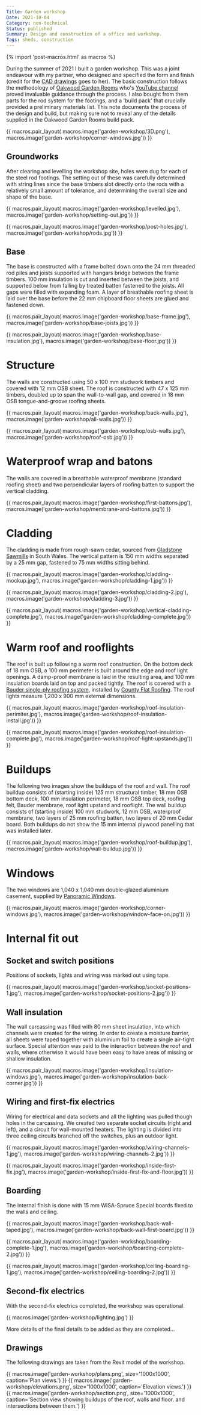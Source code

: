 ```yaml
---
Title: Garden workshop
Date: 2021-10-04
Category: non-technical
Status: published
Summary: Design and construction of a office and workshop.
Tags: sheds, construction
---
```


{% import 'post-macros.html' as macros %}


During the summer of 2021 I built a garden workshop. This was a joint endeavour
with my partner, who designed and specified the form and finish (credit for the
[CAD drawings](#drawings) goes to her). The basic construction follows the methodology of
[Oakwood Garden Rooms](https://www.oakwoodgardenrooms.com/) who's
[YouTube channel](https://www.youtube.com/channel/UChqWFbSX8STP_c8W0RVW1Xw) proved
invaluable guidance through the process. I also bought from them parts for the
rod system for the footings, and a 'build pack' that crucially
provided a preliminary materials list.  This note documents the process of the
design and build, but making sure not to reveal any of the details supplied in the
Oakwood Garden Rooms build pack.

{{ macros.pair_layout(
     macros.image('garden-workshop/3D.png'),
     macros.image('garden-workshop/corner-windows.jpg')) }}

## Groundworks

After clearing and levelling the workshop site, holes were dug for each of the
steel rod footings. The setting out of these was carefully determined with
string lines since the base timbers slot directly onto the rods with a
relatively small amount of tolerance, and determining the overall size and
shape of the base.

{{ macros.pair_layout(
     macros.image('garden-workshop/levelled.jpg'),
     macros.image('garden-workshop/setting-out.jpg')) }}

{{ macros.pair_layout(
     macros.image('garden-workshop/post-holes.jpg'),
     macros.image('garden-workshop/rods.jpg')) }}

## Base

The base is constructed with a frame bolted down onto the 24 mm threaded rod
piles and joists supported with hangars bridge between the frame timbers. 100
mm insulation is cut and inserted between the joists, and supported below from
falling by treated batten fastened to the joists. All gaps were filled with
expanding foam. A layer of breathable roofing sheet is laid over the base
before the 22 mm chipboard floor sheets are glued and fastened down.

{{ macros.pair_layout(
    macros.image('garden-workshop/base-frame.jpg'),
    macros.image('garden-workshop/base-joists.jpg')) }}

{{ macros.pair_layout(
    macros.image('garden-workshop/base-insulation.jpg'),
    macros.image('garden-workshop/base-floor.jpg')) }}

# Structure

The walls are constructed using 50 x 100 mm studwork timbers and covered with 12 mm OSB
sheet. The roof is constructed with 47 x 125 mm timbers, doubled up to span the
wall-to-wall gap, and covered in 18 mm OSB tongue-and-groove roofing sheets.

{{ macros.pair_layout(
    macros.image('garden-workshop/back-walls.jpg'),
    macros.image('garden-workshop/all-walls.jpg')) }}

{{ macros.pair_layout(
     macros.image('garden-workshop/osb-walls.jpg'),
     macros.image('garden-workshop/roof-osb.jpg')) }}

# Waterproof wrap and batons

The walls are covered in a breathable waterproof membrane (standard roofing
sheet) and two perpendicular layers of roofing batten to support the vertical
cladding.

{{ macros.pair_layout(
     macros.image('garden-workshop/first-battons.jpg'),
     macros.image('garden-workshop/membrane-and-battons.jpg')) }}

# Cladding

The cladding is made from rough-sawn cedar, sourced from [Gladstone
Sawmills](https://gladstonesawmills.co.uk/) in South Wales. The vertical
pattern is 150 mm widths separated by a 25 mm gap, fastened to 75 mm widths
sitting behind.

{{ macros.pair_layout(
    macros.image('garden-workshop/cladding-mockup.jpg'),
    macros.image('garden-workshop/cladding-1.jpg')) }}

{{ macros.pair_layout(
    macros.image('garden-workshop/cladding-2.jpg'),
    macros.image('garden-workshop/cladding-3.jpg')) }}

{{ macros.pair_layout(
    macros.image('garden-workshop/vertical-cladding-complete.jpg'),
    macros.image('garden-workshop/cladding-complete.jpg')) }}

# Warm roof and rooflights

The roof is built up following a warm roof construction. On the bottom deck of
18 mm OSB, a 100 mm perimeter is built around the edge and roof light openings.
A damp-proof membrane is laid in the resulting area, and 100 mm insulation
boards laid on top and packed tightly. The roof is covered with a
[Bauder single-ply roofing system](https://www.bauder.co.uk/roof-systems/waterproofing-systems/bituminous-systems/bauder-total-roof-system),
installed by [County Flat Roofing](https://countyflatroofing.co.uk/). The roof
lights measure 1,200 x 900 mm external dimensions.

{{ macros.pair_layout(
    macros.image('garden-workshop/roof-insulation-perimiter.jpg'),
    macros.image('garden-workshop/roof-insulation-install.jpg')) }}

{{ macros.pair_layout(
    macros.image('garden-workshop/roof-insulation-complete.jpg'),
    macros.image('garden-workshop/roof-light-upstands.jpg')) }}

# Buildups

The following two images show the buildups of the roof and wall. The roof
buildup consists of (starting inside) 125 mm structural timber, 18 mm OSB
bottom deck, 100 mm insulation perimeter, 18 mm OSB top deck, roofing felt,
Bauder membrane, roof light upstand and rooflight. The wall buildup consists of (starting
inside) 100 mm studwork, 12 mm OSB, waterproof membrane, two layers of 25 mm
roofing batten, two layers of 20 mm Cedar board. Both buildups do not show the
15 mm internal plywood panelling that was installed later.

{{ macros.pair_layout(
    macros.image('garden-workshop/roof-buildup.jpg'),
    macros.image('garden-workshop/wall-buildup.jpg')) }}

# Windows

The two windows are 1,040 x 1,040 mm double-glazed aluminium casement, supplied by
[Panoramic Windows](https://www.panoramicwindows.co.uk/).

{{ macros.pair_layout(
     macros.image('garden-workshop/corner-windows.jpg'),
     macros.image('garden-workshop/window-face-on.jpg')) }}

# Internal fit out

## Socket and switch positions

Positions of sockets, lights and wiring was marked out using tape.

{{ macros.pair_layout(
    macros.image('garden-workshop/socket-positions-1.jpg'),
    macros.image('garden-workshop/socket-positions-2.jpg')) }}

## Wall insulation

The wall carcassing was filled with 80 mm sheet insulation, into which channels
were created for the wiring. In order to create a moisture barrier, all sheets
were taped together with aluminium foil to create a single air-tight surface.
Special attention was paid to the interaction between the roof and walls, where
otherwise it would have been easy to have areas of missing or shallow
insulation.

{{ macros.pair_layout(
     macros.image('garden-workshop/insulation-windows.jpg'),
     macros.image('garden-workshop/insulation-back-corner.jpg')) }}

## Wiring and first-fix electrics

Wiring for electrical and data sockets and all the lighting was pulled though
holes in the carcassing. We created two separate socket circuits (right and
left), and a circuit for wall-mounted heaters. The lighting is divided into
three ceiling circuits branched off the switches, plus an outdoor light.

{{ macros.pair_layout(
    macros.image('garden-workshop/wiring-channels-1.jpg'),
    macros.image('garden-workshop/wiring-channels-2.jpg')) }}

{{ macros.pair_layout(
     macros.image('garden-workshop/inside-first-fix.jpg'),
     macros.image('garden-workshop/inside-first-fix-and-floor.jpg')) }}

## Boarding

The internal finish is done with 15 mm WISA-Spruce Special boards fixed to the
walls and ceiling.

{{ macros.pair_layout(
   macros.image('garden-workshop/back-wall-taped.jpg'),
   macros.image('garden-workshop/back-wall-first-board.jpg')) }}

{{ macros.pair_layout(
     macros.image('garden-workshop/boarding-complete-1.jpg'),
     macros.image('garden-workshop/boarding-complete-2.jpg')) }}

{{ macros.pair_layout(
     macros.image('garden-workshop/ceiling-boarding-1.jpg'),
     macros.image('garden-workshop/ceiling-boarding-2.jpg')) }}

## Second-fix electrics

With the second-fix electrics completed, the workshop was operational.

{{ macros.image('garden-workshop/lighting.jpg') }}

More details of the final details to be added as they are completed...

<a name="drawings" class="anchor"></a>

## Drawings

The following drawings are taken from the Revit model of the workshop.

{{ macros.image('garden-workshop/plans.png', size='1000x1000', caption='Plan views.') }}
{{ macros.image('garden-workshop/elevations.png', size='1000x1000', caption='Elevation views.') }}
{{ macros.image('garden-workshop/section.png', size='1000x1000', caption='Section view showing
buildups of the roof, walls and floor. and intersections between them.') }}
